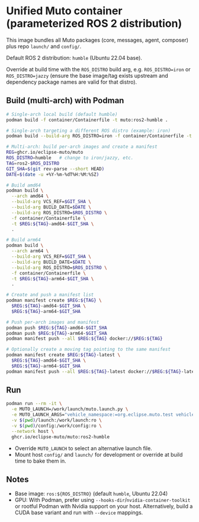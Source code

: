 # Unified Muto container (parameterized ROS 2 distribution)

This image bundles all Muto packages (core, messages, agent, composer) plus repo `launch/` and `config/`.

Default ROS 2 distribution: `humble` (Ubuntu 22.04 base).

Override at build time with the `ROS_DISTRO` build arg, e.g. `ROS_DISTRO=iron` or `ROS_DISTRO=jazzy` (ensure the base image/tag exists upstream and dependency package names are valid for that distro).

## Build (multi-arch) with Podman

```bash
# Single-arch local build (default humble)
podman build -f container/Containerfile -t muto:ros2-humble .

# Single-arch targeting a different ROS distro (example: iron)
podman build --build-arg ROS_DISTRO=iron -f container/Containerfile -t muto:ros2-iron .

# Multi-arch: build per-arch images and create a manifest
REG=ghcr.io/eclipse-muto/muto
ROS_DISTRO=humble   # change to iron/jazzy, etc.
TAG=ros2-$ROS_DISTRO
GIT_SHA=$(git rev-parse --short HEAD)
DATE=$(date -u +%Y-%m-%dT%H:%M:%SZ)

# Build amd64
podman build \
  --arch amd64 \
  --build-arg VCS_REF=$GIT_SHA \
  --build-arg BUILD_DATE=$DATE \
  --build-arg ROS_DISTRO=$ROS_DISTRO \
  -f container/Containerfile \
  -t $REG:${TAG}-amd64-$GIT_SHA \
  .

# Build arm64
podman build \
  --arch arm64 \
  --build-arg VCS_REF=$GIT_SHA \
  --build-arg BUILD_DATE=$DATE \
  --build-arg ROS_DISTRO=$ROS_DISTRO \
  -f container/Containerfile \
  -t $REG:${TAG}-arm64-$GIT_SHA \
  .

# Create and push a manifest list
podman manifest create $REG:${TAG} \
  $REG:${TAG}-amd64-$GIT_SHA \
  $REG:${TAG}-arm64-$GIT_SHA

# Push per-arch images and manifest
podman push $REG:${TAG}-amd64-$GIT_SHA
podman push $REG:${TAG}-arm64-$GIT_SHA
podman manifest push --all $REG:${TAG} docker://$REG:${TAG}

# Optionally create a moving tag pointing to the same manifest
podman manifest create $REG:${TAG}-latest \
  $REG:${TAG}-amd64-$GIT_SHA \
  $REG:${TAG}-arm64-$GIT_SHA
podman manifest push --all $REG:${TAG}-latest docker://$REG:${TAG}-latest
```

## Run

```bash
podman run --rm -it \
  -e MUTO_LAUNCH=/work/launch/muto.launch.py \
  -e MUTO_LAUNCH_ARGS="vehicle_namespace:=org.eclipse.muto.test vehicle_name:=test-robot-debug enable_symphony:=true" \
  -v $(pwd)/launch:/work/launch:ro \
  -v $(pwd)/config:/work/config:ro \
  --network host \
  ghcr.io/eclipse-muto/muto:ros2-humble
```

- Override `MUTO_LAUNCH` to select an alternative launch file.
- Mount host `config/` and `launch/` for development or override at build time to bake them in.

## Notes
- Base image: `ros:${ROS_DISTRO}` (default `humble`, Ubuntu 22.04)
- GPU: With Podman, prefer using `--hooks-dir`/`nvidia-container-toolkit` or rootful Podman with Nvidia support on your host. Alternatively, build a CUDA base variant and run with `--device` mappings.
